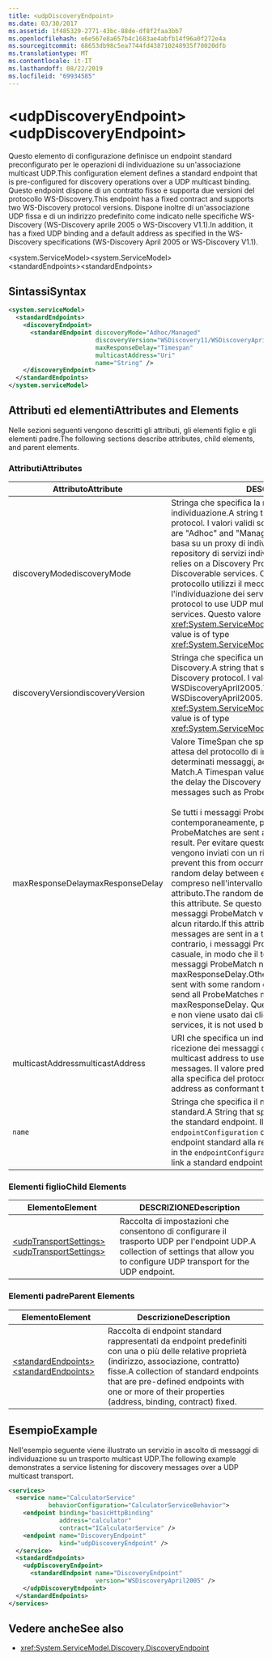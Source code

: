 ```yaml
---
title: <udpDiscoveryEndpoint>
ms.date: 03/30/2017
ms.assetid: 1f485329-2771-43bc-88de-df8f2faa3bb7
ms.openlocfilehash: e6e567e8a657b4c1683ae4abfb14f96a0f272e4a
ms.sourcegitcommit: 68653db98c5ea7744fd438710248935f70020dfb
ms.translationtype: MT
ms.contentlocale: it-IT
ms.lasthandoff: 08/22/2019
ms.locfileid: "69934585"
---
```

# <a name="udpdiscoveryendpoint"></a><span data-ttu-id="5cf01-101">\<udpDiscoveryEndpoint></span><span class="sxs-lookup"><span data-stu-id="5cf01-101">\<udpDiscoveryEndpoint></span></span>
<span data-ttu-id="5cf01-102">Questo elemento di configurazione definisce un endpoint standard preconfigurato per le operazioni di individuazione su un'associazione multicast UDP.</span><span class="sxs-lookup"><span data-stu-id="5cf01-102">This configuration element defines a standard endpoint that is pre-configured for discovery operations over a UDP multicast binding.</span></span> <span data-ttu-id="5cf01-103">Questo endpoint dispone di un contratto fisso e supporta due versioni del protocollo WS-Discovery.</span><span class="sxs-lookup"><span data-stu-id="5cf01-103">This endpoint has a fixed contract and supports two WS-Discovery protocol versions.</span></span> <span data-ttu-id="5cf01-104">Dispone inoltre di un'associazione UDP fissa e di un indirizzo predefinito come indicato nelle specifiche WS-Discovery (WS-Discovery aprile 2005 o WS-Discovery V1.1).</span><span class="sxs-lookup"><span data-stu-id="5cf01-104">In addition, it has a fixed UDP binding and a default address as specified in the WS-Discovery specifications (WS-Discovery April 2005 or WS-Discovery V1.1).</span></span>  
  
 <span data-ttu-id="5cf01-105">\<system.ServiceModel></span><span class="sxs-lookup"><span data-stu-id="5cf01-105">\<system.ServiceModel></span></span>  
<span data-ttu-id="5cf01-106">\<standardEndpoints></span><span class="sxs-lookup"><span data-stu-id="5cf01-106">\<standardEndpoints></span></span>  
  
## <a name="syntax"></a><span data-ttu-id="5cf01-107">Sintassi</span><span class="sxs-lookup"><span data-stu-id="5cf01-107">Syntax</span></span>  
  
```xml  
<system.serviceModel>
  <standardEndpoints>
    <discoveryEndpoint>
      <standardEndpoint discoveryMode="Adhoc/Managed"
                        discoveryVersion="WSDiscovery11/WSDiscoveryApril2005"
                        maxResponseDelay="Timespan"
                        multicastAddress="Uri"
                        name="String" />
    </discoveryEndpoint>
  </standardEndpoints>
</system.serviceModel>
```  
  
## <a name="attributes-and-elements"></a><span data-ttu-id="5cf01-108">Attributi ed elementi</span><span class="sxs-lookup"><span data-stu-id="5cf01-108">Attributes and Elements</span></span>  
 <span data-ttu-id="5cf01-109">Nelle sezioni seguenti vengono descritti gli attributi, gli elementi figlio e gli elementi padre.</span><span class="sxs-lookup"><span data-stu-id="5cf01-109">The following sections describe attributes, child elements, and parent elements.</span></span>  
  
### <a name="attributes"></a><span data-ttu-id="5cf01-110">Attributi</span><span class="sxs-lookup"><span data-stu-id="5cf01-110">Attributes</span></span>  
  
|<span data-ttu-id="5cf01-111">Attributo</span><span class="sxs-lookup"><span data-stu-id="5cf01-111">Attribute</span></span>|<span data-ttu-id="5cf01-112">DESCRIZIONE</span><span class="sxs-lookup"><span data-stu-id="5cf01-112">Description</span></span>|  
|---------------|-----------------|  
|<span data-ttu-id="5cf01-113">discoveryMode</span><span class="sxs-lookup"><span data-stu-id="5cf01-113">discoveryMode</span></span>|<span data-ttu-id="5cf01-114">Stringa che specifica la modalità del protocollo di individuazione.</span><span class="sxs-lookup"><span data-stu-id="5cf01-114">A string that specifies the mode of discovery protocol.</span></span> <span data-ttu-id="5cf01-115">I valori validi sono "Adhoc" e "Managed".</span><span class="sxs-lookup"><span data-stu-id="5cf01-115">Valid values are "Adhoc" and "Managed".</span></span> <span data-ttu-id="5cf01-116">Nella modalità gestita il protocollo si basa su un proxy di individuazione che viene usato come un repository di servizi individuabili.</span><span class="sxs-lookup"><span data-stu-id="5cf01-116">In managed mode the protocol relies on a Discovery Proxy, which acts as a repository of Discoverable services.</span></span> <span data-ttu-id="5cf01-117">Con la modalità Adhoc è necessario che il protocollo utilizzi il meccanismo multicast UDP per l'individuazione dei servizi disponibili.</span><span class="sxs-lookup"><span data-stu-id="5cf01-117">Adhoc mode requires the protocol to use UDP multicast mechanism to find available services.</span></span> <span data-ttu-id="5cf01-118">Questo valore è di tipo <xref:System.ServiceModel.Discovery.ServiceDiscoveryMode>.</span><span class="sxs-lookup"><span data-stu-id="5cf01-118">This value is of type <xref:System.ServiceModel.Discovery.ServiceDiscoveryMode>.</span></span>|  
|<span data-ttu-id="5cf01-119">discoveryVersion</span><span class="sxs-lookup"><span data-stu-id="5cf01-119">discoveryVersion</span></span>|<span data-ttu-id="5cf01-120">Stringa che specifica una delle due versioni del protocollo WS-Discovery.</span><span class="sxs-lookup"><span data-stu-id="5cf01-120">A string that specifies one of the two versions of WS-Discovery protocol.</span></span> <span data-ttu-id="5cf01-121">I valori validi sono WSDiscovery11 e WSDiscoveryApril2005.</span><span class="sxs-lookup"><span data-stu-id="5cf01-121">Valid values are WSDiscovery11 and WSDiscoveryApril2005.</span></span> <span data-ttu-id="5cf01-122">Questo valore è di tipo <xref:System.ServiceModel.Discovery.DiscoveryVersion>.</span><span class="sxs-lookup"><span data-stu-id="5cf01-122">This value is of type <xref:System.ServiceModel.Discovery.DiscoveryVersion>.</span></span>|  
|<span data-ttu-id="5cf01-123">maxResponseDelay</span><span class="sxs-lookup"><span data-stu-id="5cf01-123">maxResponseDelay</span></span>|<span data-ttu-id="5cf01-124">Valore TimeSpan che specifica il valore massimo per il tempo di attesa del protocollo di individuazione prima dell'invio di determinati messaggi, ad esempio Probe Match o Resolve Match.</span><span class="sxs-lookup"><span data-stu-id="5cf01-124">A Timespan value that specifies the maximum value for the delay the Discovery protocol will wait before sending certain messages such as Probe Match or Resolve Match.</span></span><br /><br /> <span data-ttu-id="5cf01-125">Se tutti i messaggi ProbeMatch vengono inviati contemporaneamente, potrebbero verificarsi problemi di rete.</span><span class="sxs-lookup"><span data-stu-id="5cf01-125">If all ProbeMatches are sent at the same time, a network storm may result.</span></span> <span data-ttu-id="5cf01-126">Per evitare questo problema, i messaggi ProbeMatch vengono inviati con un ritardo casuale tra ogni ProbeMatch.</span><span class="sxs-lookup"><span data-stu-id="5cf01-126">To prevent this from occurring, ProbeMatches are sent with a random delay between each ProbeMatch.</span></span> <span data-ttu-id="5cf01-127">Il ritardo casuale è compreso nell'intervallo tra 0 e il valore impostato da questo attributo.</span><span class="sxs-lookup"><span data-stu-id="5cf01-127">The random delay is in the range of 0 to the value set by this attribute.</span></span> <span data-ttu-id="5cf01-128">Se questo attributo viene impostato su 0, i messaggi ProbeMatch vengono inviati in un ciclo breve senza alcun ritardo.</span><span class="sxs-lookup"><span data-stu-id="5cf01-128">If this attribute is set to 0, then the ProbeMatches messages are sent in a tight loop without any delay.</span></span> <span data-ttu-id="5cf01-129">In caso contrario, i messaggi ProbeMatch vengono inviati con un ritardo casuale, in modo che il tempo totale richiesto per l'invio di tutti i messaggi ProbeMatch non superi il valore di maxResponseDelay.</span><span class="sxs-lookup"><span data-stu-id="5cf01-129">Otherwise, the ProbeMatches messages are sent with some random delay such that the total time taken to send all ProbeMatches messages does not exceed the maxResponseDelay.</span></span> <span data-ttu-id="5cf01-130">Questo valore è importante solo per i servizi e non viene usato dai client.</span><span class="sxs-lookup"><span data-stu-id="5cf01-130">This value is only relevant for services, it is not used by clients.</span></span>|  
|<span data-ttu-id="5cf01-131">multicastAddress</span><span class="sxs-lookup"><span data-stu-id="5cf01-131">multicastAddress</span></span>|<span data-ttu-id="5cf01-132">URI che specifica un indirizzo multicast da usare per l'invio e la ricezione dei messaggi di individuazione.</span><span class="sxs-lookup"><span data-stu-id="5cf01-132">A Uri that specifies a multicast address to use for sending and receiving the discovery messages.</span></span> <span data-ttu-id="5cf01-133">Il valore predefinito è l'indirizzo multicast conforme alla specifica del protocollo.</span><span class="sxs-lookup"><span data-stu-id="5cf01-133">The default value is the multicast address as conformant to the protocol specification.</span></span>|  
|`name`|<span data-ttu-id="5cf01-134">Stringa che specifica il nome della configurazione dell'endpoint standard.</span><span class="sxs-lookup"><span data-stu-id="5cf01-134">A String that specifies the name of the configuration of the standard endpoint.</span></span> <span data-ttu-id="5cf01-135">Il nome viene usato nell'attributo `endpointConfiguration` dell'endpoint del servizio per collegare un endpoint standard alla relativa configurazione.</span><span class="sxs-lookup"><span data-stu-id="5cf01-135">The name is used in the `endpointConfiguration` attribute of the service endpoint to link a standard endpoint to its configuration.</span></span>|  
  
### <a name="child-elements"></a><span data-ttu-id="5cf01-136">Elementi figlio</span><span class="sxs-lookup"><span data-stu-id="5cf01-136">Child Elements</span></span>  
  
|<span data-ttu-id="5cf01-137">Elemento</span><span class="sxs-lookup"><span data-stu-id="5cf01-137">Element</span></span>|<span data-ttu-id="5cf01-138">DESCRIZIONE</span><span class="sxs-lookup"><span data-stu-id="5cf01-138">Description</span></span>|  
|-------------|-----------------|  
|[<span data-ttu-id="5cf01-139">\<udpTransportSettings></span><span class="sxs-lookup"><span data-stu-id="5cf01-139">\<udpTransportSettings></span></span>](udptransportsettings.md)|<span data-ttu-id="5cf01-140">Raccolta di impostazioni che consentono di configurare il trasporto UDP per l'endpoint UDP.</span><span class="sxs-lookup"><span data-stu-id="5cf01-140">A collection of settings that allow you to configure UDP transport for the UDP endpoint.</span></span>|  
  
### <a name="parent-elements"></a><span data-ttu-id="5cf01-141">Elementi padre</span><span class="sxs-lookup"><span data-stu-id="5cf01-141">Parent Elements</span></span>  
  
|<span data-ttu-id="5cf01-142">Elemento</span><span class="sxs-lookup"><span data-stu-id="5cf01-142">Element</span></span>|<span data-ttu-id="5cf01-143">Descrizione</span><span class="sxs-lookup"><span data-stu-id="5cf01-143">Description</span></span>|  
|-------------|-----------------|  
|[<span data-ttu-id="5cf01-144">\<standardEndpoints></span><span class="sxs-lookup"><span data-stu-id="5cf01-144">\<standardEndpoints></span></span>](standardendpoints.md)|<span data-ttu-id="5cf01-145">Raccolta di endpoint standard rappresentati da endpoint predefiniti con una o più delle relative proprietà (indirizzo, associazione, contratto) fisse.</span><span class="sxs-lookup"><span data-stu-id="5cf01-145">A collection of standard endpoints that are pre-defined endpoints with one or more of their properties (address, binding, contract) fixed.</span></span>|  
  
## <a name="example"></a><span data-ttu-id="5cf01-146">Esempio</span><span class="sxs-lookup"><span data-stu-id="5cf01-146">Example</span></span>  
 <span data-ttu-id="5cf01-147">Nell'esempio seguente viene illustrato un servizio in ascolto di messaggi di individuazione su un trasporto multicast UDP.</span><span class="sxs-lookup"><span data-stu-id="5cf01-147">The following example demonstrates a service listening for discovery messages over a UDP multicast transport.</span></span>  
  
```xml  
<services>
  <service name="CalculatorService"
           behaviorConfiguration="CalculatorServiceBehavior">
    <endpoint binding="basicHttpBinding"
              address="calculator"
              contract="ICalculatorService" />
    <endpoint name="DiscoveryEndpoint"
              kind="udpDiscoveryEndpoint" />
  </service>
  <standardEndpoints>
    <udpDiscoveryEndpoint>
      <standardEndpoint name="DiscoveryEndpoint"
                        version="WSDiscoveryApril2005" />
    </udpDiscoveryEndpoint>
  </standardEndpoints>
</services>
```  
  
## <a name="see-also"></a><span data-ttu-id="5cf01-148">Vedere anche</span><span class="sxs-lookup"><span data-stu-id="5cf01-148">See also</span></span>

- <xref:System.ServiceModel.Discovery.DiscoveryEndpoint>
